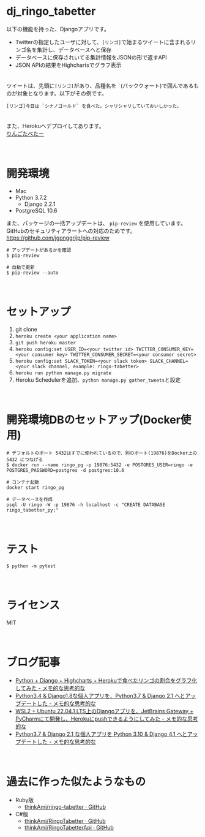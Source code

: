 # dj_ringo_tabetter


以下の機能を持った、Djangoアプリです。

- Twitterの指定したユーザに対して、`[リンゴ]`で始まるツイートに含まれるリンゴ名を集計し、データベースへと保存
- データベースに保存されいてる集計情報をJSONの形で返すAPI
- JSON APIの結果をHighchartsでグラフ表示

　  
ツイートは、先頭に`[リンゴ]`があり、品種名を `` ` ``(バッククォート)で囲んであるものが対象となります。以下がその例です。

```
[リンゴ]今日は `シナノゴールド` を食べた。シャリシャリしていておいしかった。
```

　  
また、Herokuへデプロイしてあります。  
[りんごたべたー](http://ringo-tabetter.herokuapp.com/hc/total)

　
# 開発環境
- Mac
- Python 3.7.2
  - Django 2.2.1
- PostgreSQL 10.6

また、パッケージの一括アップデートは、 `pip-review` を使用しています。GitHubのセキュリティアラートへの対応のためです。  
https://github.com/jgonggrijp/pip-review

```
# アップデートがあるかを確認
$ pip-review

# 自動で更新
$ pip-review --auto
```


　  
# セットアップ
1. git clone
2. `heroku create <your application name>`
3. `git push heroku master`
4. `heroku config:set USER_ID=<your twitter id> TWITTER_CONSUMER_KEY=<your consumer key> TWITTER_CONSUMER_SECRET=<your consumer secret>`
5. `heroku config:set SLACK_TOKEN=<your slack token> SLACK_CHANNEL=<your slack channel, example: ringo-tabetter>`
6. `heroku run python manage.py migrate`
7. Heroku Schedulerを追加、`python manage.py gather_tweets`と設定

　  

# 開発環境DBのセットアップ(Docker使用)

```
# デフォルトのポート 5432はすでに使われているので、別のポート(19876)をDocker上の 5432 につなげる
$ docker run --name ringo_pg -p 19876:5432 -e POSTGRES_USER=ringo -e POSTGRES_PASSWORD=postgres -d postgres:10.6

# コンテナ起動
docker start ringo_pg

# データベースを作成
psql -U ringo -W -p 19876 -h localhost -c "CREATE DATABASE ringo_tabetter_py;"
```

　  

# テスト

```
$ python -m pytest
```

　  
# ライセンス
MIT

　  
# ブログ記事
- [Python + Django + Highcharts + Herokuで食べたリンゴの割合をグラフ化してみた - メモ的な思考的な](http://thinkami.hatenablog.com/entry/2015/08/26/055717)
- [Python3.4 & Django1.8な個人アプリを、Python3.7 & Django 2.1 へとアップデートした - メモ的な思考的な](https://thinkami.hatenablog.com/entry/2019/02/15/003051)
- [WSL2 + Ubuntu 22.04.1 LTS上のDjangoアプリを、JetBrains Gateway + PyCharmにて開発し、Herokuにpushできるようにしてみた - メモ的な思考的な](https://thinkami.hatenablog.com/entry/2022/09/11/220335)
- [Python3.7 & Django 2.1 な個人アプリを Python 3.10 & Django 4.1 へとアップデートした - メモ的な思考的な](https://thinkami.hatenablog.com/entry/2022/09/14/215942)

　
# 過去に作った似たようなもの

- Ruby版
   - [thinkAmi/ringo-tabetter · GitHub](https://github.com/thinkAmi/ringo-tabetter)
- C#版
   - [thinkAmi/RingoTabetter · GitHub](https://github.com/thinkAmi/RingoTabetter)
   - [thinkAmi/RingoTabetterApi · GitHub](https://github.com/thinkAmi/RingoTabetterApi)
